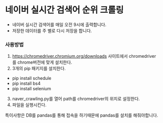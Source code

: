 # 네이버 실시간 검색어 순위 크롤링
- 네이버 실시간 검색어를 매일 오전 9시에 출력합니다.
- 저장한 데이터를 주 별로 다시 저장을 합니다.

### 사용방법
1. https://chromedriver.chromium.org/downloads 사이트에서 chromedriver를 chrome버전에 맞게 설치한다.
2. 3개의 pip 패키지를 설치한다.
  - pip install schedule
  - pip install bs4
  - pip install selenium
3. naver_crawling.py를 열어 path를 chromedriver의 위치로 설정한다.
4. 파일을 실행시킨다.

특이사항은 DB를 pandas를 통해 접속을 하기때문에 pandas를 설치를 해줘야합니다.


